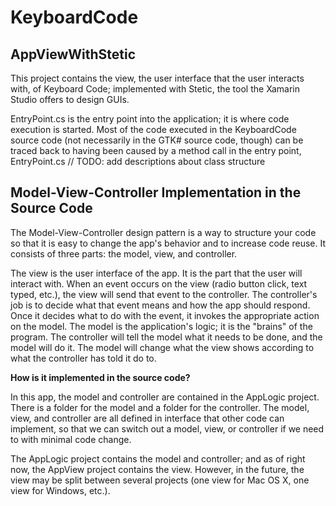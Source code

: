 ﻿KeyboardCode
=========================================

AppViewWithStetic
------------------------------
This project contains the view, the user interface that the user interacts with, of Keyboard Code;
implemented with Stetic, the tool the Xamarin Studio offers to design GUIs.

EntryPoint.cs is the entry point into the application; it is where code execution is started.
Most of the code executed in the KeyboardCode source code (not necessarily in the GTK# source
code, though) can be traced back to having been caused by a method call in the entry point,
EntryPoint.cs
// TODO: add descriptions about class structure


Model-View-Controller Implementation in the Source Code
---------------------------------

The Model-View-Controller design pattern is a way to structure your code so that it is easy to
change the app's behavior and to increase code reuse. It consists of three parts: the model, view,
and controller.

The view is the user interface of the app. It is the part that the user will interact with. When an
event occurs on the view (radio button click, text typed, etc.), the view will send that event to
the controller. The controller's job is to decide what that event means and how the app should respond.
Once it decides what to do with the event, it invokes the appropriate action on the model. The model is
the application's logic; it is the "brains" of the program. The controller will tell the model what it needs
to be done, and the model will do it. The model will change what the view shows according to what the controller
has told it do to.

****How is it implemented in the source code?****

In this app, the model and controller are contained in the AppLogic project. There is a folder for
the model and a folder for the controller. The model, view, and controller are all defined in 
interface that other code can implement, so that we can switch out a model, view, or controller if we need to with minimal code change.

The AppLogic project contains the model and controller; and as of right now, the AppView project contains the view. However, in the future,
the view may be split between several projects (one view for Mac OS X, one view for Windows, etc.).


